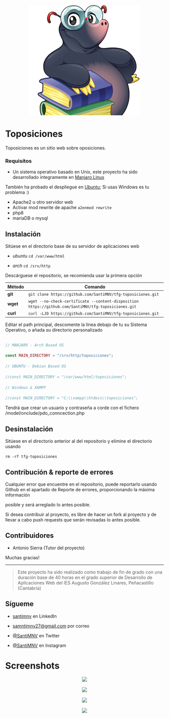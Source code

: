 <p align="center"><img src="https://github.com/SantiMNV/tfg-toposiciones/blob/main/view/media/images/company/fototopo350-no-fondo.jpg" alt="Toposiciones"></p>

# Toposiciones 

Toposiciones es un sitio web sobre oposiciones.

### Requisitos

- Un sistema operativo basado en Unix, este proyecto ha sido desarrollado íntegramente en [Manjaro Linux](https://manjaro.org/)

También ha probado el despliegue en [Ubuntu](https://ubuntu.com); Si usas Windows es tu problema :)

- Apache2 u otro servidor web
- Activar mod rewrite de apache `a2enmod rewrite`
- php8
- mariaDB o mysql

## Instalación

Sitúese en el directorio base de su servidor de aplicaciones web

  - *ubuntu* `cd /var/www/html`

  - *arch* `cd /srv/http` 

Descárguese el repositorio, se recomienda usar la primera opción

| Método   | Comando                                                                                              |
|----------|------------------------------------------------------------------------------------------------------|
| **git**  | `git clone https://github.com/SantiMNV/tfg-toposiciones.git`                                         |
| **wget** | `wget --no-check-certificate --content-disposition https://github.com/SantiMNV/tfg-toposiciones.git` |
| **curl** | `curl -LJO https://github.com/SantiMNV/tfg-toposiciones.git`                                         |



Editar el path principal, descomente la línea debajo de tu su Sistema Operativo, o añada su directorio personalizado

```php

// MANJARO - Arch Based OS

const MAIN_DIRECTORY = "/srv/http/toposiciones";

// UBUNTU - Debian Based OS

//const MAIN_DIRECTORY = "/var/www/html/toposiciones";

// Windows & XAMPP

//const MAIN_DIRECTORY = "C:\\xampp\\htdocs\\toposiciones";

```

Tendrá que crear un usuario y contraseña a corde con el fichero /model/onclude/pdo_conncection.php
 

## Desinstalación

Sitúese en el directorio anterior al del repositorio y elimine el directorio usando

  `rm -rf tfg-toposiciones`

## Contribución & reporte de errores

  Cualquier error que encuentre en el repositorio, puede reportarlo usando Github en el apartado de Reporte de errores, proporcionando la máxima información

  posible y será arreglado lo antes posible.

 

  Si desea contribuir al proyecto, es libre de hacer un fork al proyecto y de llevar a cabo push requests que serán revisadas lo antes posible.

## Contribuidores

- Antonio Sierra (Tutor del proyecto)

 

Muchas gracias!
* * * 
 
>Este proyecto ha sido realizado como trabajo de fin de grado con una duración base de 40 horas en el grado superior de Desarrollo de Aplicaciones Web del IES Augusto González Linares, Peñacastillo (Cantabria)


## Sígueme

- [santimnv](https://www.linkedin.com/in/santimnv) en LinkedIn

- samntimnv27@gmail.com por correo

- [@SantiMNV](https://twitter.com/SantiMNV) en Twitter

- [@SantiMNV](https://www.instagram.com/sanitmnv/) en Instagram

# Screenshots
<p align="center"><img src="https://github.com/SantiMNV/tfg-toposiciones/blob/main/view/media/images/screeenshots/sc1.png"></p>
<p align="center"><img src="https://github.com/SantiMNV/tfg-toposiciones/blob/main/view/media/images/screeenshots/sc2.png"></p>
<p align="center"><img src="https://github.com/SantiMNV/tfg-toposiciones/blob/main/view/media/images/screeenshots/sc3.png"></p>
<p align="center"><img src="https://github.com/SantiMNV/tfg-toposiciones/blob/main/view/media/images/screeenshots/sc4.png"></p>